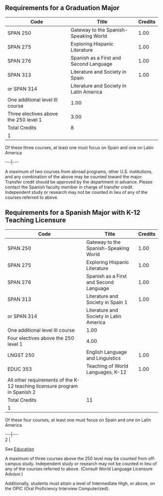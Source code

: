##  Requirements for a Graduation Major

Code  |  Title  |  Credits  
---|---|---  
SPAN 250  |  Gateway to the Spanish-Speaking World  |  1.00  
SPAN 275  |  Exploring Hispanic Literature  |  1.00  
SPAN 276  |  Spanish as a First and Second Language  |  1.00  
SPAN 313  |  Literature and Society in Spain  |  1.00  
or SPAN 314  |  Literature and Society in Latin America  
One additional level III course  |  1.00  
Three electives above the 250 level  1  |  3.00  
Total Credits  |  8  
1  |

Of these three courses, at least one must focus on Spain and one on Latin
America  
  
---|---  
  
A maximum of two courses from abroad programs, other U.S. institutions, and
any combination of the above may be counted toward the major. Transfer credit
should be approved by the department in advance. Please contact the Spanish
faculty member in charge of transfer credit. Independent study or research may
not be counted in lieu of any of the courses referred to above.

##  Requirements for a Spanish Major with K-12 Teaching Licensure

Code  |  Title  |  Credits  
---|---|---  
SPAN 250  |  Gateway to the Spanish-Speaking World  |  1.00  
SPAN 275  |  Exploring Hispanic Literature  |  1.00  
SPAN 276  |  Spanish as a First and Second Language  |  1.00  
SPAN 313  |  Literature and Society in Spain  1  |  1.00  
or SPAN 314  |  Literature and Society in Latin America  
One additional level III course  |  1.00  
Four electives above the 250 level  1  |  4.00  
LNGST 250  |  English Language and Linguistics  |  1.00  
EDUC 353  |  Teaching of World Languages, K-12  |  1.00  
All other requirements of the K-12 teaching licensure program in Spanish  2  |  
Total Credits  |  11  
1  |

Of these four courses, at least one must focus on Spain and one on Latin
America  
  
---|---  
2  |

See [ Education ](/archive/2016-2017/academic-programs/education/)  
  
A maximum of three courses above the 250 level may be counted from off-campus
study. Independent study or research may not be counted in lieu of any of the
courses referred to above. (Consult World Language Licensure Advisor.)

Additionally, students must attain a level of Intermediate High, or above, on
the OPIC (Oral Proficiency Interview Computerized).

